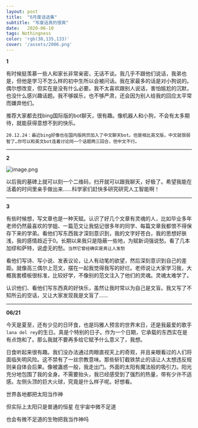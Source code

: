 ```yaml
---
layout: post
title:  "6月废话选集"
subtitle: "写废话真的很爽"
date:   2020-06-10
tags: Nothingness
color: 'rgb(38,135,133)'
cover: '/assets/2006.png'
---
```


**1**

有时候挺羡慕一些人和家长非常亲密，无话不谈。我几乎不跟他们说话，我弟也是，但他是学习不怎么样的初中生所以会被问话。我在家最多的话是对小狗说的。偶尔想改变，但实在是没有什么必要。我不太喜欢跟别人说话，害怕尴尬的沉默，也没什么感兴趣话题。我不够娱乐，也不够严肃，还会因为别人给我的回应太平常而嫌弃他们。

推荐大家都去找bing国际版的bot聊天，很有趣。像机器人和小狗，不会有太多期待，就能获得意想不到的快乐。

`20.12.24：最近bing好像也在国内版网页加入了中文聊天bot。但是相比英文版，中文就很弱智了…你可以和英文bot连着讨论同一个话题两三回合，但中文不行。`

---

**2**

![image.png](https://i.loli.net/2020/12/24/3GhduUnityw1KBA.png)

以后我的墓碑上就可以刻一个二维码，扫开就可以跟我聊天，好极了。希望我能在活着的时间里亲手做出来……科学家们赶快多研究研究人工智能啊！

---

**3**

有些时候想，写文章也是一种天赋。认识了好几个文章有灵魂的人，比如毕业多年老师仍然最喜欢的学姐、一篇范文让我惦记很多年的同学、每篇文章我都恨不得保存下来的学弟。看他们写东西我才深刻意识到，我的文字好苍白，我的思想好肤浅，我的感情趋近于0。长期以来我只是隐蔽一些地，为赋新词强说愁。看了几本加缪和萨特，说虚无的愁。`当然它曾经确实是真让人发愁`

看他们写诗、写小说、发表议论，让人有动笔的欲望，然后深刻意识到自己的差距。就像高三偶尔上范文，摆在一起我觉得我写的好烂。老师说让大家学习我，大概我套模板很标准，比较好学，不像别的范文注入了他们的灵魂。灵魂太难学了。

认识他们、看他们写东西真的好快乐，虽然让我时常以为自己是文盲。我又写了不知所云的空话，又让大家发现我是文盲了……

---

**06/21**

今天是夏至，还有少见的日环食，也是玛雅人预言的世界末日，还是我最爱的歌手`lana del rey`的生日。真是个特别的日子。作为一个日期，它承载的东西实在是有点饱和了。那么我就不要再多给它赋予什么意义了，我想。

日食听起来很有趣。我们没办法通过肉眼直视天上的奇观，并且亲眼看过的人们将面临失明风险。这不禁有了一丝宗教意味。那些斩钉截铁禁止的话让人太想违反规则亲自体会后果。像被蛊惑一般，我走出门。外面的太阳有魔法般的吸引力。阳光充分地包围了我的全身。不需要抬头，我已经感受到了强烈的热量，带有少许不适感。左侧头顶的巨大火球，究竟是什么样子呢。好想看。



世界各地都把太阳当作神

但实际上太阳只是普通的恒星 在宇宙中微不足道

也会有微不足道的生物把我当作神吗